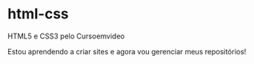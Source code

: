 # html-css
 HTML5 e CSS3 pelo Cursoemvideo

 Estou aprendendo a criar sites e agora vou gerenciar meus repositórios!
